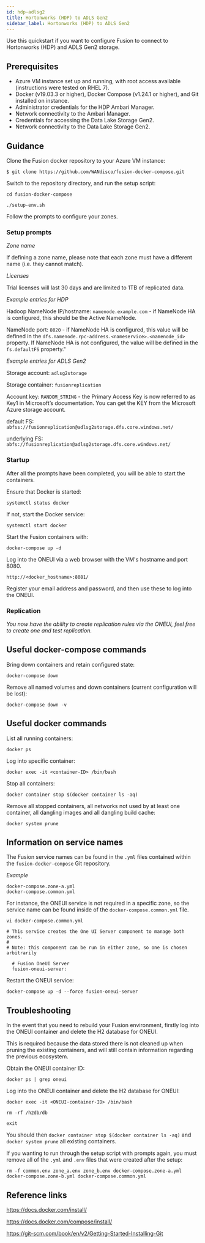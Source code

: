 ```yaml
---
id: hdp-adlsg2
title: Hortonworks (HDP) to ADLS Gen2
sidebar_label: Hortonworks (HDP) to ADLS Gen2
---
```


Use this quickstart if you want to configure Fusion to connect to Hortonworks (HDP) and ADLS Gen2 storage.

## Prerequisites

* Azure VM instance set up and running, with root access available (instructions were tested on RHEL 7).
* Docker (v19.03.3 or higher), Docker Compose (v1.24.1 or higher), and Git installed on instance.
* Administrator credentials for the HDP Ambari Manager.
* Network connectivity to the Ambari Manager.
* Credentials for accessing the Data Lake Storage Gen2.
* Network connectivity to the Data Lake Storage Gen2.

## Guidance

Clone the Fusion docker repository to your Azure VM instance:

`$ git clone https://github.com/WANdisco/fusion-docker-compose.git`

Switch to the repository directory, and run the setup script:

`cd fusion-docker-compose`

`./setup-env.sh`

Follow the prompts to configure your zones.

### Setup prompts

_Zone name_

If defining a zone name, please note that each zone must have a different name (i.e. they cannot match).

_Licenses_

Trial licenses will last 30 days and are limited to 1TB of replicated data.

_Example entries for HDP_

Hadoop NameNode IP/hostname: `namenode.example.com` - if NameNode HA is configured, this should be the Active NameNode.

NameNode port: `8020` - if NameNode HA is configured, this value will be defined in the `dfs.namenode.rpc-address.<nameservice>.<namenode_id>` property. If NameNode HA is not configured, the value will be defined in the `fs.defaultFS` property."

_Example entries for ADLS Gen2_

Storage account: `adlsg2storage`

Storage container: `fusionreplication`

Account key: `RANDOM_STRING` - the Primary Access Key is now referred to as Key1 in Microsoft’s documentation. You can get the KEY from the Microsoft Azure storage account.

default FS: `abfss://fusionreplication@adlsg2storage.dfs.core.windows.net/`

underlying FS: `abfs://fusionreplication@adlsg2storage.dfs.core.windows.net/`

### Startup

After all the prompts have been completed, you will be able to start the containers.

Ensure that Docker is started:

`systemctl status docker`

If not, start the Docker service:

`systemctl start docker`

Start the Fusion containers with:

`docker-compose up -d`

Log into the ONEUI via a web browser with the VM's hostname and port 8080.

`http://<docker_hostname>:8081/`

Register your email address and password, and then use these to log into the ONEUI.

### Replication

_You now have the ability to create replication rules via the ONEUI, feel free to create one and test replication._

## Useful docker-compose commands

Bring down containers and retain configured state:

`docker-compose down`

Remove all named volumes and down containers (current configuration will be lost):

`docker-compose down -v`

## Useful docker commands

List all running containers:

`docker ps`

Log into specific container:

`docker exec -it <container-ID> /bin/bash`

Stop all containers:

`docker container stop $(docker container ls -aq)`

Remove all stopped containers, all networks not used by at least one container, all dangling images and all dangling build cache:

`docker system prune`

## Information on service names

The Fusion service names can be found in the `.yml` files contained within the `fusion-docker-compose` Git repository.

_Example_
```text
docker-compose.zone-a.yml
docker-compose.common.yml
```
For instance, the ONEUI service is not required in a specific zone, so the service name can be found inside of the `docker-compose.common.yml` file.

`vi docker-compose.common.yml`

```text
# This service creates the One UI Server component to manage both zones.
#
# Note: this component can be run in either zone, so one is chosen arbitrarily

  # Fusion OneUI Server
  fusion-oneui-server:
```

Restart the ONEUI service:

`docker-compose up -d --force fusion-oneui-server`

## Troubleshooting

In the event that you need to rebuild your Fusion environment, firstly log into the ONEUI container and delete the H2 database for ONEUI.

This is required because the data stored there is not cleaned up when pruning the existing containers, and will still contain information regarding the previous ecosystem.

Obtain the ONEUI container ID:

`docker ps | grep oneui`

Log into the ONEUI container and delete the H2 database for ONEUI:

`docker exec -it <ONEUI-container-ID> /bin/bash`

`rm -rf /h2db/db`

`exit`

You should then `docker container stop $(docker container ls -aq)` and `docker system prune` all existing containers.

If you wanting to run through the setup script with prompts again, you must remove all of the `.yml` and `.env` files that were created after the setup:

`rm -f common.env zone_a.env zone_b.env docker-compose.zone-a.yml docker-compose.zone-b.yml docker-compose.common.yml`

## Reference links

https://docs.docker.com/install/

https://docs.docker.com/compose/install/

https://git-scm.com/book/en/v2/Getting-Started-Installing-Git
